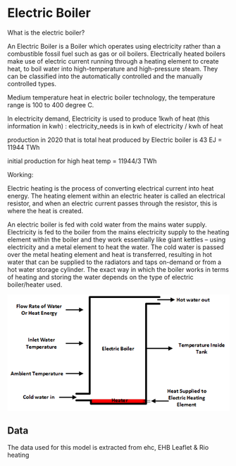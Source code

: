 # Electric Boiler

What is the electric boiler?

An Electric Boiler is a Boiler which operates using electricity rather than a combustible fossil fuel such as gas or oil boilers.
Electrically heated boilers make use of electric current running through a heating element to create heat, to boil water into high-temperature and high-pressure steam. They can be classified into the automatically controlled and the manually controlled types.

Medium temperature heat in electric boiler technology, the temperature range is 100 to 400 degree C.

In electricity demand, Electricity is used to produce 1kwh of heat (this information in kwh) : electricity_needs is in
kwh of electricity / kwh of heat

production in 2020 that is total heat produced by Electric boiler is 43 EJ = 11944 TWh

initial production for high heat temp = 11944/3 TWh

Working:

Electric heating is the process of converting electrical current into heat energy. The heating element within an electric heater is called an electrical resistor, and when an electric current passes through the resistor, this is where the heat is created.

An electric boiler is fed with cold water from the mains water supply.
Electricity is fed to the boiler from the mains electricity supply to the heating element within the boiler and they work essentially like giant kettles – using electricity and a metal element to heat the water.
The cold water is passed over the metal heating element and heat is transferred, resulting in hot water that can be supplied to the radiators and taps on-demand or from a hot water storage cylinder.
The exact way in which the boiler works in terms of heating and storing the water depends on the type of electric boiler/heater used.

![img.png](img.png)
## Data     
The data used for this model is extracted from ehc, EHB Leaflet & Rio heating 

[^1]: [Electric boiler Working - rio heating](https://www.rioheating.com/how-do-electric-heaters-work/#:~:text=Electric%20heating%20is%20the%20process,where%20the%20heat%20is%20created.)

[^2]: [Electric Boiler Overview - ehc](https://www.electric-heatingcompany.co.uk/article/electric-boiler-guide/#:~:text=An%20Electric%20Boiler%20is%20a%20device%20used%20to%20heat%20your,designed%20to%20maximise%20surface%20area.)

[^3]: [Electric Boiler Process - ehc](https://www.electric-heatingcompany.co.uk/article/how-do-electric-boilers-heaters-work/)

[^4]: [About Electric Boiler – EHB Leaflet](https://www.labour.gov.hk/eng/public/bpvd/EHB_Leaflet_2016_Eng_2%20web.pdf)

